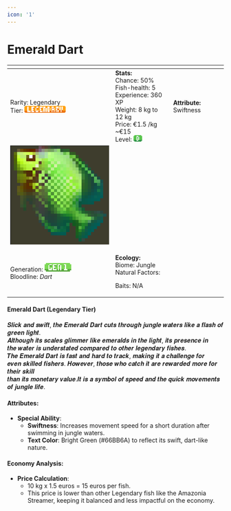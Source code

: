 ```yaml
---
icon: '1'
---
```


# Emerald Dart



<table data-view="cards"><thead><tr><th></th><th></th><th></th></tr></thead><tbody><tr><td>Rarity: Legendary<br>Tier: <img src="../../../../../.gitbook/assets/rarity_legendary (1).png" alt="" data-size="original"></td><td><strong>Stats:</strong><br>Chance: 50%<br>Fish-health: 5<br>Experience: 360 XP<br>Weight: 8 kg to 12 kg<br>Price: €1.5 /kg  ~€15<br>Level:  <img src="../../../../../.gitbook/assets/image (75).png" alt=""></td><td><strong>Attribute:</strong> Swiftness</td></tr><tr><td><img src="../../../../../.gitbook/assets/image (61).png" alt="" data-size="original"></td><td></td><td></td></tr><tr><td>Generation: <img src="../../../../../.gitbook/assets/gen1 (1).png" alt=""><br>Bloodline: <em>Dart</em></td><td><p><strong>Ecology:</strong> <br>Biome: Jungle<br>Natural Factors: </p><p>Baits: N/A<br></p></td><td></td></tr></tbody></table>

#### **Emerald Dart** (Legendary Tier)

𝑺𝒍𝒊𝒄𝒌 𝒂𝒏𝒅 𝒔𝒘𝒊𝒇𝒕, 𝒕𝒉𝒆 𝑬𝒎𝒆𝒓𝒂𝒍𝒅 𝑫𝒂𝒓𝒕 𝒄𝒖𝒕𝒔 𝒕𝒉𝒓𝒐𝒖𝒈𝒉 𝒋𝒖𝒏𝒈𝒍𝒆 𝒘𝒂𝒕𝒆𝒓𝒔 𝒍𝒊𝒌𝒆 𝒂 𝒇𝒍𝒂𝒔𝒉 𝒐𝒇 𝒈𝒓𝒆𝒆𝒏 𝒍𝒊𝒈𝒉𝒕.\
𝑨𝒍𝒕𝒉𝒐𝒖𝒈𝒉 𝒊𝒕𝒔 𝒔𝒄𝒂𝒍𝒆𝒔 𝒈𝒍𝒊𝒎𝒎𝒆𝒓 𝒍𝒊𝒌𝒆 𝒆𝒎𝒆𝒓𝒂𝒍𝒅𝒔 𝒊𝒏 𝒕𝒉𝒆 𝒍𝒊𝒈𝒉𝒕, 𝒊𝒕𝒔 𝒑𝒓𝒆𝒔𝒆𝒏𝒄𝒆 𝒊𝒏 \
𝒕𝒉𝒆 𝒘𝒂𝒕𝒆𝒓 𝒊𝒔 𝒖𝒏𝒅𝒆𝒓𝒔𝒕𝒂𝒕𝒆𝒅 𝒄𝒐𝒎𝒑𝒂𝒓𝒆𝒅 𝒕𝒐 𝒐𝒕𝒉𝒆𝒓 𝒍𝒆𝒈𝒆𝒏𝒅𝒂𝒓𝒚 𝒇𝒊𝒔𝒉𝒆𝒔.\
𝑻𝒉𝒆 𝑬𝒎𝒆𝒓𝒂𝒍𝒅 𝑫𝒂𝒓𝒕 𝒊𝒔 𝒇𝒂𝒔𝒕 𝒂𝒏𝒅 𝒉𝒂𝒓𝒅 𝒕𝒐 𝒕𝒓𝒂𝒄𝒌, 𝒎𝒂𝒌𝒊𝒏𝒈 𝒊𝒕 𝒂 𝒄𝒉𝒂𝒍𝒍𝒆𝒏𝒈𝒆 𝒇𝒐𝒓 \
𝒆𝒗𝒆𝒏 𝒔𝒌𝒊𝒍𝒍𝒆𝒅 𝒇𝒊𝒔𝒉𝒆𝒓𝒔. 𝑯𝒐𝒘𝒆𝒗𝒆𝒓, 𝒕𝒉𝒐𝒔𝒆 𝒘𝒉𝒐 𝒄𝒂𝒕𝒄𝒉 𝒊𝒕 𝒂𝒓𝒆 𝒓𝒆𝒘𝒂𝒓𝒅𝒆𝒅 𝒎𝒐𝒓𝒆 𝒇𝒐𝒓 𝒕𝒉𝒆𝒊𝒓 𝒔𝒌𝒊𝒍𝒍 \
𝒕𝒉𝒂𝒏 𝒊𝒕𝒔 𝒎𝒐𝒏𝒆𝒕𝒂𝒓𝒚 𝒗𝒂𝒍𝒖𝒆.𝑰𝒕 𝒊𝒔 𝒂 𝒔𝒚𝒎𝒃𝒐𝒍 𝒐𝒇 𝒔𝒑𝒆𝒆𝒅 𝒂𝒏𝒅 𝒕𝒉𝒆 𝒒𝒖𝒊𝒄𝒌 𝒎𝒐𝒗𝒆𝒎𝒆𝒏𝒕𝒔 𝒐𝒇 𝒋𝒖𝒏𝒈𝒍𝒆 𝒍𝒊𝒇𝒆.

#### **Attributes**:

* **Special Ability**:
  * **Swiftness**: Increases movement speed for a short duration after swimming in jungle waters.
  * **Text Color**: Bright Green (#66BB6A) to reflect its swift, dart-like nature.

#### **Economy Analysis**:

* **Price Calculation**:
  * 10 kg x 1.5 euros = 15 euros per fish.
  * This price is lower than other Legendary fish like the Amazonia Streamer, keeping it balanced and less impactful on the economy.
